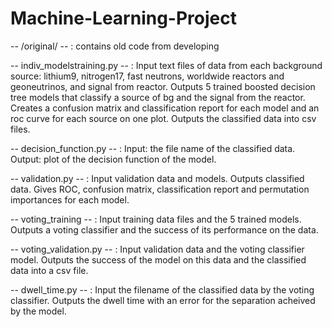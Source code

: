 # Machine-Learning-Project
-- /original/ -- : contains old code from developing

-- indiv_modelstraining.py -- : Input text files of data from each background source: lithium9, nitrogen17, fast neutrons, worldwide reactors and geoneutrinos, and signal from reactor. Outputs 5 trained boosted decision tree models that classify a source of bg and the signal from the reactor. Creates a confusion matrix and classification report for each model and an roc curve for each source on one plot. Outputs the classified data into csv files.

-- decision_function.py -- : Input: the file name of the classified data. Output: plot of the decision function of the model.

-- validation.py -- : Input validation data and models. Outputs classified data. Gives ROC, confusion matrix, classification report and permutation importances for each model.

-- voting_training -- : Input training data files and the 5 trained models. Outputs a voting classifier and the success of its performance on the data. 

-- voting_validation.py -- : Input validation data and the voting classifier model. Outputs the success of the model on this data and the classified data into a csv file. 

-- dwell_time.py -- : Input the filename of the classified data by the voting classifier. Outputs the dwell time with an error for the separation acheived by the model. 
